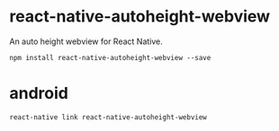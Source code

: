 # react-native-autoheight-webview
An auto height webview for React Native.

`npm install react-native-autoheight-webview --save`

# android
`react-native link react-native-autoheight-webview`
